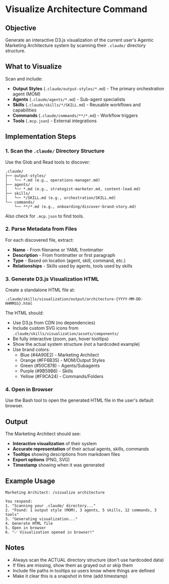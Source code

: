 # Visualize Architecture Command

## Objective
Generate an interactive D3.js visualization of the current user's Agentic Marketing Architecture system by scanning their `.claude/` directory structure.

## What to Visualize
Scan and include:
- **Output Styles** (`.claude/output-styles/*.md`) - The primary orchestration agent (MOM)
- **Agents** (`.claude/agents/*.md`) - Sub-agent specialists
- **Skills** (`.claude/skills/*/SKILL.md`) - Reusable workflows and capabilities
- **Commands** (`.claude/commands/**/*.md`) - Workflow triggers
- **Tools** (`.mcp.json`) - External integrations

## Implementation Steps

### 1. Scan the `.claude/` Directory Structure
Use the Glob and Read tools to discover:
```
.claude/
├── output-styles/
│   └── *.md (e.g., operations-manager.md)
├── agents/
│   └── *.md (e.g., strategist-marketer.md, content-lead.md)
├── skills/
│   └── */SKILL.md (e.g., orchestration/SKILL.md)
└── commands/
    └── **/*.md (e.g., onboarding/discover-brand-story.md)
```

Also check for `.mcp.json` to find tools.

### 2. Parse Metadata from Files
For each discovered file, extract:
- **Name** - From filename or YAML frontmatter
- **Description** - From frontmatter or first paragraph
- **Type** - Based on location (agent, skill, command, etc.)
- **Relationships** - Skills used by agents, tools used by skills

### 3. Generate D3.js Visualization HTML
Create a standalone HTML file at:
```
.claude/skills/visualization/output/architecture-{YYYY-MM-DD-HHMMSS}.html
```

The HTML should:
- Use D3.js from CDN (no dependencies)
- Include custom SVG icons from `.claude/skills/visualization/assets/components/`
- Be fully interactive (zoom, pan, hover tooltips)
- Show the actual system structure (not a hardcoded example)
- Use brand colors:
  - Blue (#4A90E2) - Marketing Architect
  - Orange (#FF6B35) - MOM/Output Styles
  - Green (#50C878) - Agents/Subagents
  - Purple (#9B59B6) - Skills
  - Yellow (#F9CA24) - Commands/Folders

### 4. Open in Browser
Use the Bash tool to open the generated HTML file in the user's default browser.

## Output
The Marketing Architect should see:
- **Interactive visualization** of their system
- **Accurate representation** of their actual agents, skills, commands
- **Tooltips** showing descriptions from markdown files
- **Export options** (PNG, SVG)
- **Timestamp** showing when it was generated

## Example Usage
```
Marketing Architect: /visualize architecture

You respond:
1. "Scanning your .claude/ directory..."
2. "Found: 1 output style (MOM), 3 agents, 5 skills, 12 commands, 3 tools"
3. "Generating visualization..."
4. Generate HTML file
5. Open in browser
6. "✅ Visualization opened in browser!"
```

## Notes
- Always scan the ACTUAL directory structure (don't use hardcoded data)
- If files are missing, show them as grayed out or skip them
- Include file paths in tooltips so users know where things are defined
- Make it clear this is a snapshot in time (add timestamp)
